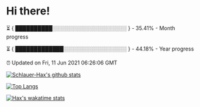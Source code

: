 # Hi there!

⏳ { ██████████░░░░░░░░░░░░░░░░░░░░ } - 35.41% - Month progress

⏳ { █████████████░░░░░░░░░░░░░░░░░ } - 44.18% - Year progress

⏰ Updated on Fri, 11 Jun 2021 06:26:06 GMT


[![Schlauer-Hax's github stats](https://github-readme-stats.vercel.app/api?username=Schlauer-Hax&show_icons=true&theme=dark&count_private=true)](https://github.com/Schlauer-Hax)


[![Top Langs](https://github-readme-stats.vercel.app/api/top-langs/?username=Schlauer-Hax&layout=compact&theme=dark)](https://github.com/Schlauer-Hax?tab=repositories)


[![Hax's wakatime stats](https://github-readme-stats.vercel.app/api/wakatime?username=Hax&theme=dark)](https://wakatime.com/@Hax)

